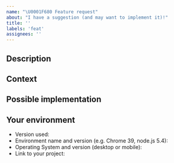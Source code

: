 ```yaml
---
name: "\U0001F680 Feature request"
about: "I have a suggestion (and may want to implement it)!"
title: ''
labels: 'feat'
assignees: ''
---
```

<!--- 
Provide a general summary of the issue in the Title above 
-->

## Description
<!--- 
Provide a detailed description of the change or addition you are 
proposing 
-->

## Context
<!--- 
Why is this change important to you? How would you use it? 
How can it benefit other users? 
-->

## Possible implementation
<!--- 
Not obligatory, but suggest an idea for implementing addition or change
-->

## Your environment
<!--- 
Include as many relevant details about the environment you experienced 
the bug in 
-->
* Version used:
* Environment name and version (e.g. Chrome 39, node.js 5.4):
* Operating System and version (desktop or mobile):
* Link to your project:

